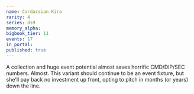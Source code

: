 ```yaml
---
name: Cardassian Kira
rarity: 4
series: ds9
memory_alpha:
bigbook_tier: 11
events: 17
in_portal:
published: true
---
```


A collection and huge event potential almost saves horrific CMD/DIP/SEC numbers. Almost. This variant should continue to be an event fixture, but she'll pay back no investment up front, opting to pitch in months (or years) down the line.
